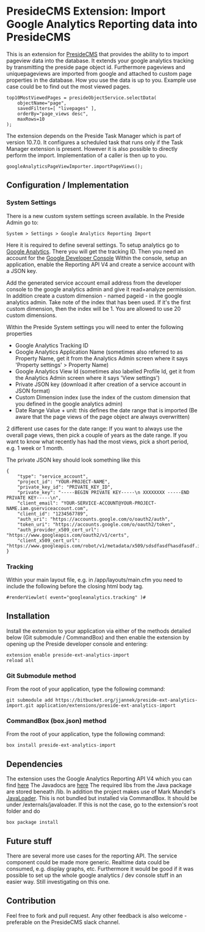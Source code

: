# PresideCMS Extension: Import Google Analytics Reporting data into PresideCMS

This is an extension for [PresideCMS](https://www.presidecms.com) that provides the ability to to import pageview data into the database.
It extends your google analytics tracking by transmitting the preside page object id. Furthermore pageviews and uniquepageviews are imported from google and attached to custom page properties in the database.
How you use the data is up to you. Example use case could be to find out the most viewed pages.

	top10MostViewedPages = presideObjectService.selectData(
		objectName="page",
		savedFilters=[ "livepages" ],
		orderBy="page_views desc",
		maxRows=10
	);

The extension depends on the Preside Task Manager which is part of version 10.7.0. It configures a scheduled task that runs only if the Task Manager extension is present.
However it is also possible to directly perform the import. Implementation of a caller is then up to you.
	
	googleAnalyticsPageViewImporter.importPageViews();

## Configuration / Implementation

### System Settings

There is a new custom system settings screen available. In the Preside Admin go to:
	
	System > Settings > Google Analytics Reporting Import

Here it is required to define several settings. To setup analytics go to [Google Analytics](https://analytics.google.com).
There you will get the tracking ID.
Then you need an account for the [Google Developer Console](https://console.developers.google.com)
Within the console, setup an application, enable the Reporting API V4 and create a service account with a JSON key.

Add the generated service account email address from the developer console to the google analytics admin and give it read+analyze permission.
In addition create a custom dimension - named pageid - in the google analytics admin. Take note of the index that has been used. If it's the first custom dimension,
then the index will be 1. You are allowed to use 20 custom dimensions.

Within the Preside System settings you will need to enter the following properties

* Google Analytics Tracking ID
* Google Analytics Application Name (sometimes also referred to as Property Name, get it from the Analytics Admin screen where it says 'Property settings' > Property Name)
* Google Analytics View Id (sometimes also labelled Profile Id, get it from the Analytics Admin screen where it says 'View settings')
* Private JSON key (download it after creation of a service account in JSON format)
* Custom Dimension index (use the index of the custom dimension that you defined in the google analytics admin)
* Date Range Value + unit: this defines the date range that is imported (Be aware that the page views of the page object are always overwritten)

2 different use cases for the date range:
If you want to always use the overall page views, then pick a couple of years as the date range.
If you want to know what recently has had the most views, pick a short period, e.g. 1 week or 1 month.

The private JSON key should look something like this

	{
		"type": "service_account",
  		"project_id": "YOUR-PROJECT-NAME",
  		"private_key_id": "PRIVATE_KEY_ID",
		"private_key": "-----BEGIN PRIVATE KEY-----\n XXXXXXXX -----END PRIVATE KEY-----\n",
		"client_email": "YOUR-SERVICE-ACCOUNT@YOUR-PROJECT-NAME.iam.gserviceaccount.com",
		"client_id": "1234567789",
		"auth_uri": "https://accounts.google.com/o/oauth2/auth",
		"token_uri": "https://accounts.google.com/o/oauth2/token",
		"auth_provider_x509_cert_url": "https://www.googleapis.com/oauth2/v1/certs",
		"client_x509_cert_url": "https://www.googleapis.com/robot/v1/metadata/x509/sdsdfasdf%asdfasdf.iam.gserviceaccount.com"
	}

### Tracking

Within your main layout file, e.g. in /app/layouts/main.cfm you need to include the following before the closing html body tag.

	#renderViewlet( event="googleanalytics.tracking" )#

## Installation

Install the extension to your application via either of the methods detailed below (Git submodule / CommandBox) and then enable the extension by opening up the Preside developer console and entering:

    extension enable preside-ext-analytics-import
    reload all

### Git Submodule method

From the root of your application, type the following command:

    git submodule add https://bitbucket.org/jjannek/preside-ext-analytics-import.git application/extensions/preside-ext-analytics-import

### CommandBox (box.json) method

From the root of your application, type the following command:

    box install preside-ext-analytics-import

## Dependencies

The extension uses the Google Analytics Reporting API V4 which you can find [here](https://developers.google.com/analytics/devguides/reporting/core/v4/)
The Javadocs are [here](https://developers.google.com/resources/api-libraries/documentation/analyticsreporting/v4/java/latest/)
The required libs from the Java package are stored beneath /lib.
In addition the project makes use of Mark Mandel's [JavaLoader](https://github.com/markmandel/JavaLoader). This is not bundled but installed via CommandBox.
It should be under /externals/javaloader. If this is not the case, go to the extension's root folder and do

	box package install

## Future stuff

There are several more use cases for the reporting API. The service component could be made more generic. Realtime data could be consumed, e.g. display graphs, etc.
Furthermore it would be good if it was possible to set up the whole google analytics / dev console stuff in an easier way. Still investigating on this one.

## Contribution

Feel free to fork and pull request. Any other feedback is also welcome - preferable on the PresideCMS slack channel.